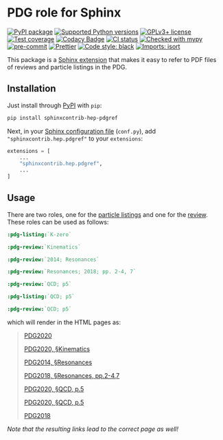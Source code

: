 # PDG role for Sphinx

[![PyPI package](https://badge.fury.io/py/sphinxcontrib-hep-pdgref.svg)](https://pypi.org/project/sphinxcontrib-hep-pdgref)
[![Supported Python versions](https://img.shields.io/pypi/pyversions/sphinxcontrib-hep-pdgref)](https://pypi.org/project/sphinxcontrib-hep-pdgref)
[![GPLv3+ license](https://img.shields.io/badge/License-GPLv3+-blue.svg)](https://www.gnu.org/licenses/gpl-3.0-standalone.html)
[![Test coverage](https://codecov.io/gh/ComPWA/sphinxcontrib-hep-pdgref/branch/main/graph/badge.svg?token=SS8ZB8J11N)](https://codecov.io/gh/ComPWA/sphinxcontrib-hep-pdgref)
[![Codacy Badge](https://app.codacy.com/project/badge/Grade/dbe042deb2914f6098eb98586d3983fe)](https://www.codacy.com/gh/ComPWA/sphinxcontrib-hep-pdgref)
[![CI status](https://github.com/ComPWA/sphinxcontrib-hep-pdgref/workflows/CI-tests/badge.svg)](https://github.com/ComPWA/sphinxcontrib-hep-pdgref/actions?query=branch%3Amain+workflow%3ACI-tests)
[![Checked with mypy](http://www.mypy-lang.org/static/mypy_badge.svg)](https://mypy.readthedocs.io)
[![pre-commit](https://img.shields.io/badge/pre--commit-enabled-brightgreen)](https://github.com/pre-commit/pre-commit)
[![Prettier](https://camo.githubusercontent.com/687a8ae8d15f9409617d2cc5a30292a884f6813a/68747470733a2f2f696d672e736869656c64732e696f2f62616467652f636f64655f7374796c652d70726574746965722d6666363962342e7376673f7374796c653d666c61742d737175617265)](https://prettier.io/)
[![Code style: black](https://img.shields.io/badge/code%20style-black-000000.svg)](https://github.com/psf/black)
[![Imports: isort](https://img.shields.io/badge/%20imports-isort-%231674b1?style=flat&labelColor=ef8336)](https://pycqa.github.io/isort)

This package is a
[Sphinx extension](https://www.sphinx-doc.org/en/master/usage/extensions/index.html)
that makes it easy to refer to PDF files of reviews and particle listings in
the PDG.

## Installation

Just install through [PyPI](https://pypi.org) with `pip`:

```bash
pip install sphinxcontrib-hep-pdgref
```

Next, in your
[Sphinx configuration file](https://www.sphinx-doc.org/en/master/usage/configuration.html)
(`conf.py`), add `"sphinxcontrib.hep.pdgref"` to your `extensions`:

```python
extensions = [
    ...
    "sphinxcontrib.hep.pdgref",
    ...
]
```

## Usage

There are two roles, one for the
[particle listings](https://pdg.lbl.gov/2020/listings/contents_listings.html)
and one for the
[review](https://pdg.lbl.gov/2020/reviews/contents_sports.html). These roles
can be used as follows:

```restructuredtext
:pdg-listing:`K-zero`

:pdg-review:`Kinematics`

:pdg-review:`2014; Resonances`

:pdg-review:`Resonances; 2018; pp. 2-4, 7`

:pdg-review:`QCD; p5`

:pdg-listing:`QCD; p5`

:pdg-review:`QCD; p5`
```

which will render in the HTML pages as:

> [PDG2020](https://pdg.lbl.gov/2020/listings/rpp2020-list-K-zero.pdf)
>
> [PDG2020, §Kinematics](https://pdg.lbl.gov/2020/reviews/rpp2020-rev-kinematics.pdf)
>
> [PDG2014, §Resonances](https://pdg.lbl.gov/2014/reviews/rpp2014-rev-resonances.pdf)
>
> [PDG2018, §Resonances, pp.2-4,7](https://pdg.lbl.gov/2018/reviews/rpp2018-rev-resonances.pdf#page=2)
>
> [PDG2020, §QCD, p.5](https://pdg.lbl.gov/2020/reviews/rpp2020-rev-qcd.pdf#page=5)
>
> [PDG2020, §QCD, p.5](https://pdg.lbl.gov/2020/reviews/rpp2020-rev-qcd.pdf#page=5)
>
> [PDG2018](https://pdg.lbl.gov/2018/listings/rpp2018-list-K-zero.pdf)

_Note that the resulting links lead to the correct page as well!_
